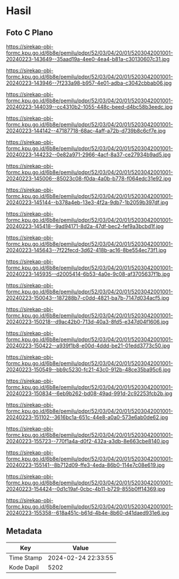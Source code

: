 # Hasil

## Foto C Plano

https://sirekap-obj-formc.kpu.go.id/6b8e/pemilu/pdpr/52/03/04/20/01/5203042001001-20240223-143649--35aad19a-4ee0-4ea4-b81a-c30130607c31.jpg

https://sirekap-obj-formc.kpu.go.id/6b8e/pemilu/pdpr/52/03/04/20/01/5203042001001-20240223-143946--7f233a98-b957-4e01-adba-c3042cbbab06.jpg

https://sirekap-obj-formc.kpu.go.id/6b8e/pemilu/pdpr/52/03/04/20/01/5203042001001-20240223-144039--cc4310b2-1055-448c-beed-d4bc58b3eedc.jpg

https://sirekap-obj-formc.kpu.go.id/6b8e/pemilu/pdpr/52/03/04/20/01/5203042001001-20240223-144142--47187718-68ac-4aff-a72b-d739b8c6cf7e.jpg

https://sirekap-obj-formc.kpu.go.id/6b8e/pemilu/pdpr/52/03/04/20/01/5203042001001-20240223-144232--0e82a971-2966-4acf-8a37-ce27934b9ad5.jpg

https://sirekap-obj-formc.kpu.go.id/6b8e/pemilu/pdpr/52/03/04/20/01/5203042001001-20240223-145006--85023c08-f0da-4a0b-b778-f064edc31e92.jpg

https://sirekap-obj-formc.kpu.go.id/6b8e/pemilu/pdpr/52/03/04/20/01/5203042001001-20240223-145144--b378a4eb-13e3-4f2a-9db7-1b2059b397df.jpg

https://sirekap-obj-formc.kpu.go.id/6b8e/pemilu/pdpr/52/03/04/20/01/5203042001001-20240223-145418--9ad94171-8d2a-47df-bec2-fef9a3bcbd1f.jpg

https://sirekap-obj-formc.kpu.go.id/6b8e/pemilu/pdpr/52/03/04/20/01/5203042001001-20240223-145643--7f22fecd-3d62-418b-ac16-8be554ec73f1.jpg

https://sirekap-obj-formc.kpu.go.id/6b8e/pemilu/pdpr/52/03/04/20/01/5203042001001-20240223-145935--d2005414-6b53-4a0e-9c08-af3705637f1b.jpg

https://sirekap-obj-formc.kpu.go.id/6b8e/pemilu/pdpr/52/03/04/20/01/5203042001001-20240223-150043--187288b7-c0dd-4821-ba7b-7147d034acf5.jpg

https://sirekap-obj-formc.kpu.go.id/6b8e/pemilu/pdpr/52/03/04/20/01/5203042001001-20240223-150218--d9ac42b0-713d-40a3-8fd5-e347d04f1606.jpg

https://sirekap-obj-formc.kpu.go.id/6b8e/pemilu/pdpr/52/03/04/20/01/5203042001001-20240223-150422--a939f1b8-e00d-4ddd-be21-01edd3773c50.jpg

https://sirekap-obj-formc.kpu.go.id/6b8e/pemilu/pdpr/52/03/04/20/01/5203042001001-20240223-150549--bb9c5230-fc21-43c0-912b-48ce35ba95c6.jpg

https://sirekap-obj-formc.kpu.go.id/6b8e/pemilu/pdpr/52/03/04/20/01/5203042001001-20240223-150834--6eb9b262-bd08-49ad-991d-2c92253fcb2b.jpg

https://sirekap-obj-formc.kpu.go.id/6b8e/pemilu/pdpr/52/03/04/20/01/5203042001001-20240223-151102--3616bc1a-651c-44e8-a0a0-573e6ab0de62.jpg

https://sirekap-obj-formc.kpu.go.id/6b8e/pemilu/pdpr/52/03/04/20/01/5203042001001-20240223-155723--770f1a4a-d0f2-432a-a3db-8e663cbe8140.jpg

https://sirekap-obj-formc.kpu.go.id/6b8e/pemilu/pdpr/52/03/04/20/01/5203042001001-20240223-155141--8b712d09-ffe3-4eda-86b0-114e7c08e619.jpg

https://sirekap-obj-formc.kpu.go.id/6b8e/pemilu/pdpr/52/03/04/20/01/5203042001001-20240223-154424--0d1c19af-0cbc-4b11-b729-855b0ff14369.jpg

https://sirekap-obj-formc.kpu.go.id/6b8e/pemilu/pdpr/52/03/04/20/01/5203042001001-20240223-155358--618a451c-b61d-4b4e-8b60-d41daed931e6.jpg


## Metadata

| Key        | Value               |
| ---------- | ------------------- |
| Time Stamp | 2024-02-24 22:33:55 |
| Kode Dapil | 5202                |



